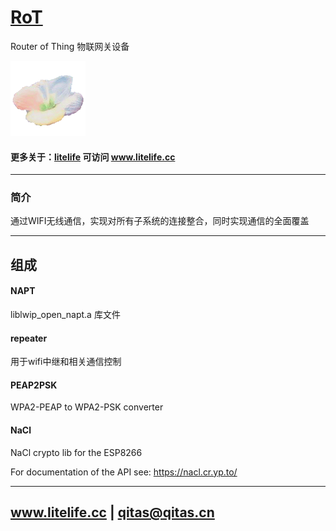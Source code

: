 ﻿# [RoT](https://github.com/litfe/RoT) 
 
Router of Thing 物联网关设备

[![sites](litelife/litelife.png)](http://www.litelife.cc)

#### 更多关于：[litelife](https://github.com/litfe/litelife) 可访问 www.litelife.cc

---

### 简介

通过WIFI无线通信，实现对所有子系统的连接整合，同时实现通信的全面覆盖

---

## 组成

#### NAPT

liblwip_open_napt.a 库文件

#### repeater

用于wifi中继和相关通信控制

#### PEAP2PSK

WPA2-PEAP to WPA2-PSK converter

#### NaCl

NaCl crypto lib for the ESP8266

For documentation of the API see: https://nacl.cr.yp.to/

---

##  www.litelife.cc   |   qitas@qitas.cn
